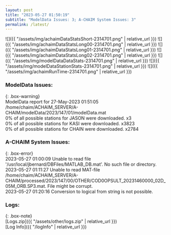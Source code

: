 ```yaml
---
layout: post
title: "2023-05-27 01:50:19"
subtitle: "ModelData Issues: 3; A-CHAIM System Issues: 3"
permalink: /latest/
---
```


![]({{ "/assets/img/achaimDataStatsShort-2314701.png" | relative_url }})
![]({{ "/assets/img/achaimDataStatsLong00-2314701.png" | relative_url }})
![]({{ "/assets/img/achaimDataStatsLong01-2314701.png" | relative_url }})
![]({{ "/assets/img/achaimDataStatsLong02-2314701.png" | relative_url }})
![]({{ "/assets/img/modelDataDataStats-2314701.png" | relative_url }})
![]({{ "/assets/img/modelDataStationStats-2314701.png" | relative_url }})
![]({{ "/assets/img/achaimRunTime-2314701.png" | relative_url }})


### ModelData Issues:  
  
{: .box-warning}  
 ModelData report for 27-May-2023 01:51:05   
 /home/chaim/ACHAIM_SERVER/A-CHAIM/modelData/2023/147/01/modelData.mat   
 0% of all possible stations for JASON were downloaded. x3   
 0% of all possible stations for KASI were downloaded. x3823   
 0% of all possible stations for CHAIN were downloaded. x2784   
  
### A-CHAIM System Issues:  
  
{: .box-error}  
2023-05-27 01:00:09 Unable to read file '/usr/local/jbernard/DBFiles/MATLAB_DB.mat'. No such file or directory.  
2023-05-27 01:11:27 Unable to read MAT-file /home/chaim/ACHAIM_SERVER/A-CHAIM/processed/2023/147/00/OTHER/COD0OPSULT_20231460000_02D_05M_ORB.SP3.mat. File might be corrupt.  
2023-05-27 01:20:16 Conversion to logical from string is not possible.  

### Logs:  
  
{: .box-note}  
[Logs.zip]({{ "/assets/other/logs.zip" | relative_url }})  
[Log Info]({{ "/logInfo" | relative_url }})  
